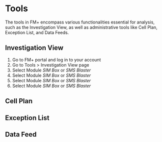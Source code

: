 # Tools
The tools in FM+ encompass various functionalities essential for analysis, such as the Investigation View, as well as administrative tools like Cell Plan, Exception List, and Data Feeds.

## Investigation View

1. Go to FM+  portal and log in to your account
2. Go to Tools > Investigation View page
3. Select Module *SIM Box* or *SMS Blaster*
4. Select Module *SIM Box* or *SMS Blaster*
5. Select Module *SIM Box* or *SMS Blaster*
6. Select Module *SIM Box* or *SMS Blaster*



## Cell Plan

## Exception List


## Data Feed
